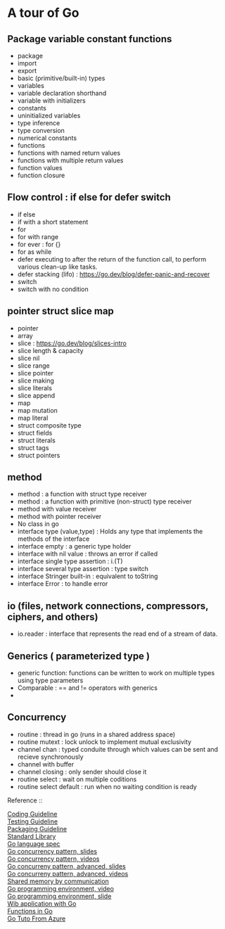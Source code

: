 # A tour of Go

## Package variable constant functions
- package
- import
- export
- basic (primitive/built-in) types
- variables
- variable declaration shorthand  
- variable with initializers
- constants
- uninitialized variables
- type inference
- type conversion
- numerical constants
- functions
- functions with named return values
- functions with multiple return values
- function values
- function closure

## Flow control : if else for defer switch
- if else
- if with a short statement
- for
- for with range
- for ever : for {}
- for as while
- defer executing to after the return of the function call, to perform various clean-up like tasks.
- defer stacking (lifo) : https://go.dev/blog/defer-panic-and-recover
- switch
- switch with no condition

## pointer struct slice map
- pointer
- array
- slice : https://go.dev/blog/slices-intro
- slice length & capacity
- slice nil
- slice range
- slice pointer
- slice making
- slice literals
- slice append
- map
- map mutation
- map literal
- struct composite type
- struct fields
- struct literals
- struct tags
- struct pointers

## method
- method : a function with struct type receiver
- method : a function with primitive (non-struct) type receiver
- method with value receiver
- method with pointer receiver
- No class in go
- interface type (value,type) : Holds any type that implements the methods of the interface
- interface empty : a generic type holder
- interface with nil value : throws an error if called
- interface single type assertion : i.(T)
- interface several type assertion : type switch
- interface Stringer built-in : equivalent to toString
- interface Error : to handle error

## io (files, network connections, compressors, ciphers, and others)
- io.reader : interface that represents the read end of a stream of data.

## Generics ( parameterized type )
- generic function: functions can be written to work on multiple types using type parameters
- Comparable : == and != operators with generics
- 

## Concurrency
- routine : thread in go (runs in a shared address space)
- routine mutext : lock unlock to implement mutual exclusivity
- channel chan <type> :  typed conduite through which values can be sent and recieve synchronously
- channel with buffer
- channel closing : only sender should close it
- routine select : wait on multiple coditions
- routine select default : run when no waiting condition is ready


Reference ::  

[Coding Guideline](https://go.dev/doc/effective_go)   
[Testing Guideline](https://go.dev/doc/code)   
[Packaging Guideline](https://pkg.go.dev/cmd/go)  
[Standard Library](https://pkg.go.dev/std)  
[Go language spec](https://go.dev/ref/spec)  
[Go concurrency pattern, slides](https://go.dev/talks/2012/concurrency.slide#1)  
[Go concurrency pattern, videos](https://www.youtube.com/watch?v=f6kdp27TYZs)  
[Go concurreny pattern, advanced, slides](https://go.dev/talks/2013/advconc.slide#1)  
[Go concurreny pattern, advanced, videos](https://www.youtube.com/watch?v=QDDwwePbDtw)  
[Shared memory by communication](https://go.dev/doc/codewalk/sharemem/)  
[Go programming environment, video](https://vimeo.com/53221558)  
[Go programming environment, slide](https://go.dev/talks/2012/simple.slide#1)  
[Wib application with Go](https://go.dev/doc/articles/wiki/)  
[Functions in Go](https://go.dev/doc/codewalk/functions/)  
[Go Tuto From Azure](https://learn.microsoft.com/en-us/training/paths/go-first-steps/)




